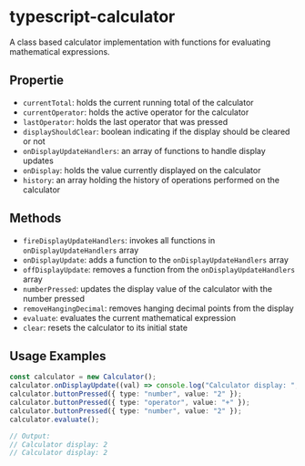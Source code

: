 # typescript-calculator

A class based calculator implementation with functions for evaluating mathematical expressions. 

## Propertie

- `currentTotal`: holds the current running total of the calculator
- `currentOperator`: holds the active operator for the calculator
- `lastOperator`: holds the last operator that was pressed
- `displayShouldClear`: boolean indicating if the display should be cleared or not
- `onDisplayUpdateHandlers`: an array of functions to handle display updates
- `onDisplay`: holds the value currently displayed on the calculator
- `history`: an array holding the history of operations performed on the calculator

## Methods

- `fireDisplayUpdateHandlers`: invokes all functions in `onDisplayUpdateHandlers` array
- `onDisplayUpdate`: adds a function to the `onDisplayUpdateHandlers` array
- `offDisplayUpdate`: removes a function from the `onDisplayUpdateHandlers` array
- `numberPressed`: updates the display value of the calculator with the number pressed
- `removeHangingDecimal`: removes hanging decimal points from the display
- `evaluate`: evaluates the current mathematical expression
- `clear`: resets the calculator to its initial state

## Usage Examples

```ts
const calculator = new Calculator();
calculator.onDisplayUpdate((val) => console.log("Calculator display: ", val));
calculator.buttonPressed({ type: "number", value: "2" });
calculator.buttonPressed({ type: "operator", value: "+" });
calculator.buttonPressed({ type: "number", value: "2" });
calculator.evaluate();

// Output:
// Calculator display: 2
// Calculator display: 2

